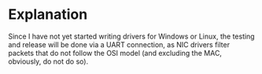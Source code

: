 # Explanation
Since I have not yet started writing drivers for Windows or Linux, the testing and release will be done via a UART connection, as NIC drivers filter packets that do not follow the OSI model (and excluding the MAC, obviously, do not do so).